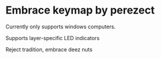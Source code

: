 # Embrace keymap by perezect

Currently only supports windows computers.

Supports layer-specific LED indicators

Reject tradition, embrace deez nuts